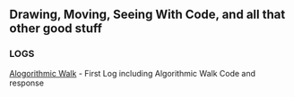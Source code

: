 ## Drawing, Moving, Seeing With Code, and all that other good stuff

### LOGS

[Alogorithmic Walk](2021-02-17-Algorithmic-Walk.md) - First Log including Algorithmic Walk Code and response


